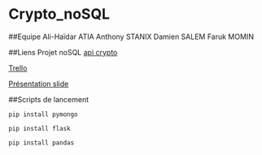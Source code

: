 # Crypto_noSQL

##Equipe
Ali-Haïdar ATIA
Anthony STANIX
Damien SALEM
Faruk MOMIN

##Liens
Projet noSQL [api crypto](https://api.coingecko.com/api/v3/)

[Trello](https://api.coingecko.com/api/v3/)

[Présentation slide](https://api.coingecko.com/api/v3/)

##Scripts de lancement
```
pip install pymongo

```
```
pip install flask

```
```
pip install pandas

```